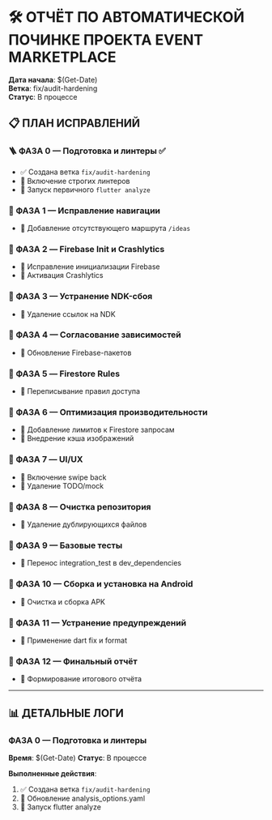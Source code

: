 # 🛠️ ОТЧЁТ ПО АВТОМАТИЧЕСКОЙ ПОЧИНКЕ ПРОЕКТА EVENT MARKETPLACE

**Дата начала**: $(Get-Date)  
**Ветка**: fix/audit-hardening  
**Статус**: В процессе

## 📋 ПЛАН ИСПРАВЛЕНИЙ

### 🪜 ФАЗА 0 — Подготовка и линтеры ✅
- ✅ Создана ветка `fix/audit-hardening`
- 🔄 Включение строгих линтеров
- 🔄 Запуск первичного `flutter analyze`

### 🧭 ФАЗА 1 — Исправление навигации
- 🔄 Добавление отсутствующего маршрута `/ideas`

### 🧠 ФАЗА 2 — Firebase Init и Crashlytics
- 🔄 Исправление инициализации Firebase
- 🔄 Активация Crashlytics

### 🧰 ФАЗА 3 — Устранение NDK-сбоя
- 🔄 Удаление ссылок на NDK

### 🧩 ФАЗА 4 — Согласование зависимостей
- 🔄 Обновление Firebase-пакетов

### 🔐 ФАЗА 5 — Firestore Rules
- 🔄 Переписывание правил доступа

### 🚀 ФАЗА 6 — Оптимизация производительности
- 🔄 Добавление лимитов к Firestore запросам
- 🔄 Внедрение кэша изображений

### 🧭 ФАЗА 7 — UI/UX
- 🔄 Включение swipe back
- 🔄 Удаление TODO/mock

### 🧼 ФАЗА 8 — Очистка репозитория
- 🔄 Удаление дублирующихся файлов

### 🧪 ФАЗА 9 — Базовые тесты
- 🔄 Перенос integration_test в dev_dependencies

### 📲 ФАЗА 10 — Сборка и установка на Android
- 🔄 Очистка и сборка APK

### 🧽 ФАЗА 11 — Устранение предупреждений
- 🔄 Применение dart fix и format

### 🏁 ФАЗА 12 — Финальный отчёт
- 🔄 Формирование итогового отчёта

---

## 📊 ДЕТАЛЬНЫЕ ЛОГИ

### ФАЗА 0 — Подготовка и линтеры
**Время**: $(Get-Date)
**Статус**: В процессе

**Выполненные действия**:
1. ✅ Создана ветка `fix/audit-hardening`
2. 🔄 Обновление analysis_options.yaml
3. 🔄 Запуск flutter analyze

